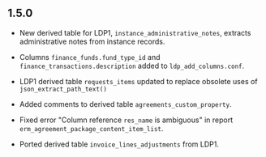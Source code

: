 ## 1.5.0

* New derived table for LDP1, `instance_administrative_notes`,
  extracts administrative notes from instance records.

* Columns `finance_funds.fund_type_id` and
  `finance_transactions.description` added to `ldp_add_columns.conf`.

* LDP1 derived table `requests_items` updated to replace obsolete uses
  of `json_extract_path_text()`

* Added comments to derived table `agreements_custom_property`.

* Fixed error "Column reference `res_name` is ambiguous" in report
  `erm_agreement_package_content_item_list`.
  
* Ported derived table `invoice_lines_adjustments` from LDP1.

